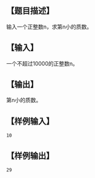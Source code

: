 ## 【题目描述】

输入一个正整数n，求第n小的质数。

## 【输入】

一个不超过10000的正整数n。

## 【输出】

第n小的质数。

## 【样例输入】

```
10
```

## 【样例输出】

```
29
```
